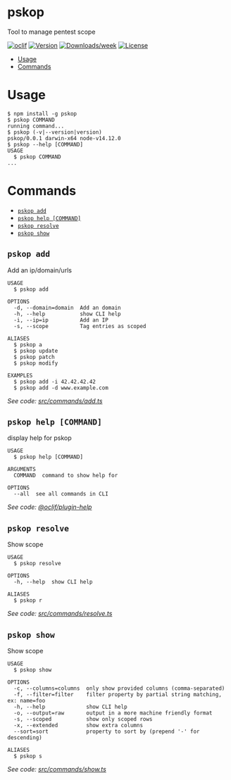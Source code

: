 pskop
=====

Tool to manage pentest scope

[![oclif](https://img.shields.io/badge/cli-oclif-brightgreen.svg)](https://oclif.io)
[![Version](https://img.shields.io/npm/v/pskop.svg)](https://npmjs.org/package/pskop)
[![Downloads/week](https://img.shields.io/npm/dw/pskop.svg)](https://npmjs.org/package/pskop)
[![License](https://img.shields.io/npm/l/pskop.svg)](https://github.com/louisvenne/pskop/blob/master/package.json)

<!-- toc -->
* [Usage](#usage)
* [Commands](#commands)
<!-- tocstop -->
# Usage
<!-- usage -->
```sh-session
$ npm install -g pskop
$ pskop COMMAND
running command...
$ pskop (-v|--version|version)
pskop/0.0.1 darwin-x64 node-v14.12.0
$ pskop --help [COMMAND]
USAGE
  $ pskop COMMAND
...
```
<!-- usagestop -->
# Commands
<!-- commands -->
* [`pskop add`](#pskop-add)
* [`pskop help [COMMAND]`](#pskop-help-command)
* [`pskop resolve`](#pskop-resolve)
* [`pskop show`](#pskop-show)

## `pskop add`

Add an ip/domain/urls

```
USAGE
  $ pskop add

OPTIONS
  -d, --domain=domain  Add an domain
  -h, --help           show CLI help
  -i, --ip=ip          Add an IP
  -s, --scope          Tag entries as scoped

ALIASES
  $ pskop a
  $ pskop update
  $ pskop patch
  $ pskop modify

EXAMPLES
  $ pskop add -i 42.42.42.42
  $ pskop add -d www.example.com
```

_See code: [src/commands/add.ts](https://github.com/louisvenne/pskop/blob/v0.0.1/src/commands/add.ts)_

## `pskop help [COMMAND]`

display help for pskop

```
USAGE
  $ pskop help [COMMAND]

ARGUMENTS
  COMMAND  command to show help for

OPTIONS
  --all  see all commands in CLI
```

_See code: [@oclif/plugin-help](https://github.com/oclif/plugin-help/blob/v3.2.0/src/commands/help.ts)_

## `pskop resolve`

Show scope

```
USAGE
  $ pskop resolve

OPTIONS
  -h, --help  show CLI help

ALIASES
  $ pskop r
```

_See code: [src/commands/resolve.ts](https://github.com/louisvenne/pskop/blob/v0.0.1/src/commands/resolve.ts)_

## `pskop show`

Show scope

```
USAGE
  $ pskop show

OPTIONS
  -c, --columns=columns  only show provided columns (comma-separated)
  -f, --filter=filter    filter property by partial string matching, ex: name=foo
  -h, --help             show CLI help
  -o, --output=raw       output in a more machine friendly format
  -s, --scoped           show only scoped rows
  -x, --extended         show extra columns
  --sort=sort            property to sort by (prepend '-' for descending)

ALIASES
  $ pskop s
```

_See code: [src/commands/show.ts](https://github.com/louisvenne/pskop/blob/v0.0.1/src/commands/show.ts)_
<!-- commandsstop -->
